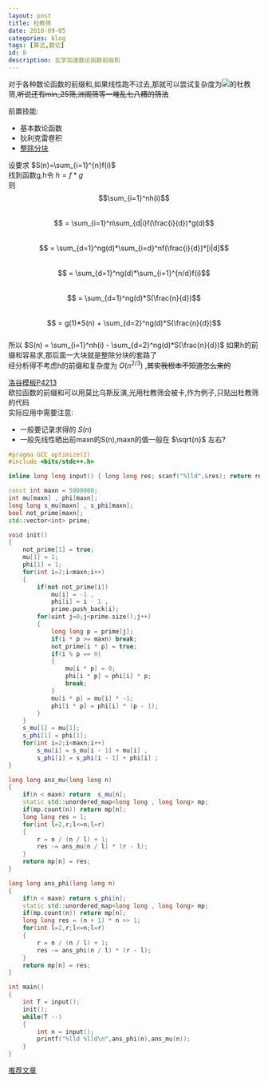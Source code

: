 ```yaml
---
layout: post
title: 杜教筛
date: 2018-09-05
categories: blog
tags: [算法,数论]
id: 8
description: 玄学加速数论函数前缀和
---
```


<script type="text/javascript" src="https://cdn.mathjax.org/mathjax/latest/MathJax.js?config=TeX-AMS_HTML"></script>

对于各种数论函数的前缀和,如果线性跑不过去,那就可以尝试复杂度为<img src="http://latex.codecogs.com/gif.latex?O(n^{2/3})"/>的杜教筛,~~听说还有min_25筛,洲阁筛等一堆乱七八糟的筛法~~

前置技能:  
- 基本数论函数  
- 狄利克雷卷积  
- [整除分块](/blog/2018/09/05/整除分块)

设要求 $S(n)=\sum_{i=1}^{n}f(i)$   
找到函数g,h令 $h = f * g$   
则
$$\sum_{i=1}^nh(i)$$   
$$ = \sum_{i=1}^n\sum_{d|i}f(\frac{i}{d})*g(d)$$   
$$ = \sum_{d=1}^ng(d)*\sum_{i=d}^nf(\frac{i}{d})*[i|d]$$     
$$ = \sum_{d=1}^ng(d)*\sum_{i=1}^{n/d}f(i)$$   
$$ = \sum_{d=1}^ng(d)*S(\frac{n}{d})$$   
$$ = g(1)*S(n) + \sum_{d=2}^ng(d)*S(\frac{n}{d})$$   
所以 $S(n) = \sum_{i=1}^nh(i) - \sum_{d=2}^ng(d)*S(\frac{n}{d})$ 
如果h的前缀和容易求,那后面一大块就是整除分块的套路了  
经分析得不考虑h的前缀和复杂度为 $O(n^{2/3})$ ,~~其实我根本不知道怎么来的~~  

[洛谷模板P4213](https://www.luogu.org/problemnew/show/P4213)  
欧拉函数的前缀和可以用莫比乌斯反演,光用杜教筛会被卡,作为例子,只贴出杜教筛的代码  
实际应用中需要注意:
- 一般要记录求得的 $S(n)$     
- 一般先线性晒出前maxn的S(n),maxn的值一般在 $\sqrt{n}$ 左右?  

```cpp
#pragma GCC optimize(2)
#include <bits/stdc++.h>

inline long long input() { long long res; scanf("%lld",&res); return res; }

const int maxn = 5000000;
int mu[maxn] , phi[maxn];
long long s_mu[maxn] , s_phi[maxn];
bool not_prime[maxn];
std::vector<int> prime;

void init()
{
	not_prime[1] = true;
	mu[1] = 1;
	phi[1] = 1;
	for(int i=2;i<maxn;i++)
	{
		if(not not_prime[i])
			mu[i] = -1 ,
			phi[i] = i - 1 ,
			prime.push_back(i);
		for(uint j=0;j<prime.size();j++)
		{
			long long p = prime[j];
			if(i * p >= maxn) break;
			not_prime[i * p] = true;
			if(i % p == 0)
			{
				mu[i * p] = 0;
				phi[i * p] = phi[i] * p;
				break;
			}
			mu[i * p] = mu[i] * -1;
			phi[i * p] = phi[i] * (p - 1);
		}
	}
	s_mu[1] = mu[1];
	s_phi[1] = phi[1];
	for(int i=2;i<maxn;i++)
		s_mu[i] = s_mu[i - 1] + mu[i] ,
		s_phi[i] = s_phi[i - 1] + phi[i] ;
}

long long ans_mu(long long n)
{
	if(n < maxn) return  s_mu[n];
	static std::unordered_map<long long , long long> mp;
	if(mp.count(n)) return mp[n];
	long long res = 1;
	for(int l=2,r;l<=n;l=r)
	{
		r = n / (n / l) + 1;
		res -= ans_mu(n / l) * (r - l);
	}
	return mp[n] = res;
}

long long ans_phi(long long n)
{
	if(n < maxn) return s_phi[n];
	static std::unordered_map<long long , long long> mp;
	if(mp.count(n)) return mp[n];
	long long res = (n + 1) * n >> 1;
	for(int l=2,r;l<=n;l=r)
	{
		r = n / (n / l) + 1;
		res -= ans_phi(n / l) * (r - l);
	}
	return mp[n] = res;
}

int main()
{
	int T = input();
	init();
	while(T --)
	{
		int n = input();
		printf("%lld %lld\n",ans_phi(n),ans_mu(n));
	}
}
```

[推荐文章](https://www.cnblogs.com/peng-ym/p/9446555.html)
